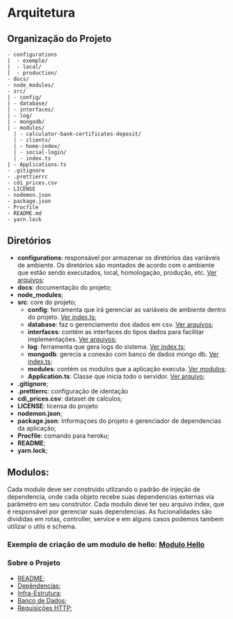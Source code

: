 # Arquitetura
## Organização do Projeto
```text
- configurations
|  - exemple/
|  - local/
|  - production/
- docs/
- node_modules/
- src/
| - config/
| - database/
| - interfaces/
| - log/
| - mongodb/
| - modules/
  | - calculator-bank-certificates-deposit/
  | - clients/
  | - home-index/
  | - social-login/
  | - index.ts
| - Applications.ts
- .gitignore
- .prettierrc
- cdi_prices.csv
- LICENSE
- nodemon.json
- package.json
- Procfile
- README.md
- yarn.lock
```
## Diretórios
* **configurations**: responsável por armazenar os diretórios das variáveis de ambiente. Os diretórios são montados de acordo com o ambiente que estão sendo executados, local, homologação, produção, etc. [Ver arquivos](../configurations);
* **docs**: documentação do projeto;
* **node_modules**;
* **src**: core do projeto;
  * **config**: ferramenta que irá gerenciar as variáveis de ambiente dentro do projeto. [Ver index.ts](../src/config/index.ts);
  * **database**: faz o gerenciamento dos dados em csv. [Ver arquivos](../src/database);
  * **interfaces**: contém as interfaces do tipos dados para facilitar implementações. [Ver arquivos](../src/interfaces);
  * **log**: ferramenta que gera logs do sistema. [Ver index.ts](../src/log/index.ts);
  * **mongodb**: gerecia a conexão com banco de dados mongo db. [Ver index.ts](../src/mongodb/index.ts);
  * **modules**: contém os modulos que a aplicação executa. [Ver modulos](../src/modules);
  * **Application.ts**: Classe que inicia todo o servidor. [Ver arquivo](../src/Application.ts);
* **.gitignore**;
* **.prettierrc**: configuração de identação
* **cdi_prices.csv**: dataset de calculos;
* **LICENSE**: licensa do projeto
* **nodemon.json**;
* **package.json**: Informaçoes do projeto e gerenciador de dependencias da aplicação;
* **Procfile**: comando para heroku;
* **README**;
* **yarn.lock**;

## Modulos:
Cada modulo deve ser construido utlizando o padrão de injeção de dependencia, onde cada objeto recebe suas dependencias externas via parâmetro em seu construtor. Cada modulo deve ter seu arquivo index, que é responsável por gerenciar suas dependencias. As fucionalidades são divididas em rotas, controller, service e em alguns casos podemos tambem utilizar o utils e schema.

### Exemplo de criação de um modulo de hello:  [Modulo Hello](MODULES.md)

### Sobre o Projeto
- [README](../README.md);
- [Depêndencias](DEPENDENCIAS.md);
- [Infra-Estrutura](INFRA.md);
- [Banco de Dados](BD.md);
- [Requisições HTTP](HTTP.md);